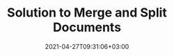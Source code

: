 ---
############################# Static ############################
layout: "product"
date: 2021-04-27T09:31:06+03:00
draft: false

############################# Head ############################
head_title: "Document Merge and Split Solution | On Premise APIs & Free App"
head_description: "Merge & Split MS Office, OpenDocument, PDF images & other File Formats using On Premise Solution or use the Online Document Merger & Splitter App."

############################# Header ############################
title: "Solution to Merge and Split Documents"
description: "‎Easily merge multiple documents or split Microsoft Office, OpenOffice, PDF and other documents into pages.‎"

############################# APIs ###############################
apis:
  enable: true

  api:
    # api loop
    - title: "GroupDocs.Merger On Premise APIs Include"
      link: "/merger/"
      label: "View All On Premise APIs"
      api_product:
        # api_product loop
        - link: "/merger/net/"
          img_alt: "GroupDocs.Merger for .NET"
          image: "https://www.groupdocs.cloud/templates/groupdocs/images/product-logos/groupdocs-merger-net.png"
          product: "GroupDocs.Merger for"
          platform: ".NET"
          content: "On Premise APIs that can help you implement quick split and merge feature for multiple documents in your .NET based applications."

        # api_product loop
        - link: "/merger/java/"
          img_alt: "GroupDocs.Merger for Java"
          image: "https://www.groupdocs.cloud/templates/groupdocs/images/product-logos/groupdocs-merger-java.png"
          product: "GroupDocs.Merger for"
          platform: "Java"
          content: "Native Java APIs to quickly merge multiple documents or split any document into pages within your Java based applications."

    # api loop
    - title: "GroupDocs.Merger Cloud APIs Include"
      link: "https://products.groupdocs.cloud/merger"
      label: "View All Cloud APIs"
      api_product:
        # api_product loop
        - link: "https://products.groupdocs.cloud/merger/curl"
          img_alt: "GroupDocs.Merger Cloud for cURL"
          image: "https://www.groupdocs.cloud/templates/groupdocscloud/images/sdk/272x272/groupdocs_merger-for-curl.png"
          product: "GroupDocs.Merger"
          platform: "Cloud for cURL"
          content: "Simple cURL commands for RESTful document merger Cloud API to merge and split documents across the wide range of supported popular document formats."

        # api_product loop
        - link: "https://products.groupdocs.cloud/merger/net"
          img_alt: "GroupDocs.Merger Cloud SDK for .NET"
          image: "https://www.groupdocs.cloud/templates/groupdocscloud/images/sdk/272x272/groupdocs_merger-for-net.png"
          product: "GroupDocs.Merger"
          platform: "Cloud SDK for .NET"
          content: "Cloud SDK for Microsoft .NET that help programmers to implement quick merge and split feature for multiple documents with in their .NET based applications."

        # api_product loop
        - link: "https://products.groupdocs.cloud/merger/java"
          img_alt: "GroupDocs.Merger Cloud SDK for Java"
          image: "https://www.groupdocs.cloud/templates/groupdocscloud/images/sdk/272x272/groupdocs_merger-for-java.png"
          product: "GroupDocs.Merger"
          platform: "Cloud SDK for Java"
          content: "Combine multiple documents into one, split any document to multiple, reorder, replace or change page orientation in your Java applications."

    # api loop
    - title: "GroupDocs.Merger Cross Platform Apps Include"
      link: "https://products.groupdocs.app/merger"
      label: "View All Cross Platform Apps"
      api_product:
        # api_product loop
        - link: "https://products.groupdocs.app/merger/total"
          img_alt: "GroupDocs.Merger Total"
          image: "https://www.aspose.cloud/templates/asposeapp/images/products/logo/aspose_merger-app.png"
          product: "GroupDocs.Merger"
          platform: "Total"
          content: "Try our free online app to concatenate more than 30 types of files without leaving your favorite web browser."

        # api_product loop
        - link: "https://products.groupdocs.app/merger/docx"
          img_alt: "GroupDocs.Merger DOCX"
          image: "https://www.aspose.cloud/templates/groupdocsapp/images/products/logo/groupdocs_words-app.png"
          product: "GroupDocs.Merger"
          platform: "DOCX"
          content: "Concatenate multiple EPUB files to generate a single document."

        # api_product loop
        - link: "https://products.groupdocs.app/merger/pdf"
          img_alt: "GroupDocs.Merger PDF"
          image: "https://www.aspose.cloud/templates/groupdocsapp/images/products/logo/groupdocs_pdf-app.png"
          product: "GroupDocs.Merger"
          platform: "PDF"
          content: "Merge multiple PDF files to generate a single document directly from the web browser."

############################# Back to top ###############################
back_to_top:
  enable: true
---